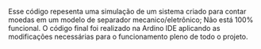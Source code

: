 Esse código repesenta uma simulação de um sistema criado para contar moedas em um modelo de separador mecanico/eletrônico;
Não está 100% funcional. O código final foi realizado na Ardino IDE aplicando as modificações necessárias para o funcionamento pleno de todo o projeto.
